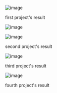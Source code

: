 ![image](https://github.com/user-attachments/assets/2f0965e8-f4e3-4391-8424-6b513e25739a)

first project's result 


![image](https://github.com/user-attachments/assets/76c48fd0-8d0d-4b23-86eb-47d361f7f40e)


![image](https://github.com/user-attachments/assets/fabb5b8f-ca20-4d6b-a130-759d312c6880)

second project's result


![image](https://github.com/user-attachments/assets/7f638cad-6608-4eb6-b0d2-db821560d9f9)

third project's result 

![image](https://github.com/user-attachments/assets/ff6578de-289b-4998-b60e-87bef79a436f)

fourth project's result
